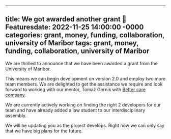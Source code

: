 ---
 title: We got awarded another grant 🥳
 Featuresdate: 2022-11-25 14:00:00 -0000
 categories: grant, money, funding, collaboration, university of Maribor
 tags: grant, money, funding, collaboration, university of Maribor
 ---
We are thrilled to announce that we have been awarded a grant from the University of Maribor.

This means we can begin development on version 2.0 and employ two more team members. We are delighted to get the assistance we require and look forward to working with our mentor, Tomaž Gornik with [Better care company](http://better.care/webinar/openehr-bringing-theory-to-life/).

We are currently actively working on finding the right 2 developers for our team and have already added a law student to our interdisciplinary assembly. 

We will be updating you as the project develops. Right now we can only say that we have big plans for the future.


